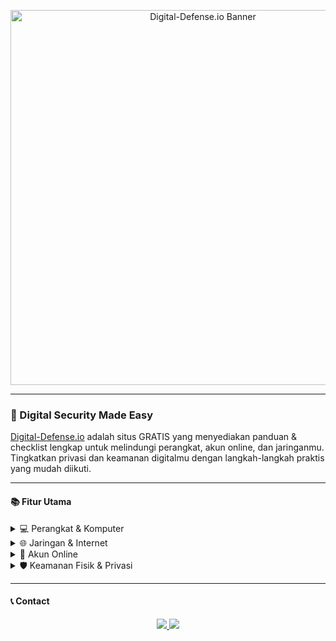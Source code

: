 <!-- Banner -->
<p align="center">
  <img src="https://a.top4top.io/p_352831nwt0.png" alt="Digital-Defense.io Banner" width="600"/>
</p>

---

### 🔐 Digital Security Made Easy

[Digital-Defense.io](https://digital-defense.io/) adalah situs GRATIS yang menyediakan panduan & checklist lengkap untuk melindungi perangkat, akun online, dan jaringanmu. Tingkatkan privasi dan keamanan digitalmu dengan langkah-langkah praktis yang mudah diikuti.

---

#### 📚 Fitur Utama

<details>
<summary>💻 Perangkat & Komputer</summary>

👉 Panduan amankan PC, laptop, dan perangkat seluler.  
📌 Fungsi: Lindungi data pribadi & sistem dari ancaman digital.
</details>

<details>
<summary>🌐 Jaringan & Internet</summary>

👉 Tips aman browsing, konfigurasi WiFi, dan VPN.  
📌 Fungsi: Menjaga privasi & mencegah penyadapan.
</details>

<details>
<summary>🔑 Akun Online</summary>

👉 Checklist keamanan akun email, media sosial, dan layanan cloud.  
📌 Fungsi: Cegah akses tidak sah & kebocoran data.
</details>

<details>
<summary>🛡 Keamanan Fisik & Privasi</summary>

👉 Panduan keamanan rumah, smart devices, dan keamanan manusia.  
📌 Fungsi: Perlindungan menyeluruh di dunia digital & fisik.
</details>

---

#### 📞 Contact

<p align="center">
  <a href="https://digital-defense.io/">
    <img src="https://img.shields.io/badge/Visit-Website-black?style=for-the-badge&logo=internet-explorer&logoColor=white" />
  </a>
  <a href="https://github.com/Digital-Defense">
    <img src="https://img.shields.io/badge/GitHub-DigitalDefense-black?style=for-the-badge&logo=github&logoColor=white" />
  </a>
</p>